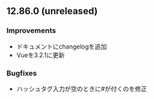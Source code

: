 ## 12.86.0 (unreleased)

### Improvements
- ドキュメントにchangelogを追加
- Vueを3.2.1に更新

### Bugfixes
- ハッシュタグ入力が空のときに#が付くのを修正
